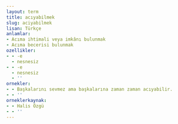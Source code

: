 ```yaml
---
layout: term
title: acıyabilmek
slug: aciyabilmek
lisan: Türkçe
anlamlar:
- Acıma ihtimali veya imkânı bulunmak
- Acıma becerisi bulunmak
ozellikler:
- - -e
  - nesnesiz
- - -e
  - nesnesiz
  - ''
ornekler:
- - Başkalarını sevmez ama başkalarına zaman zaman acıyabilir.
- - ''
orneklerkaynak:
- - Halis Özgü
- - ''
---
```

